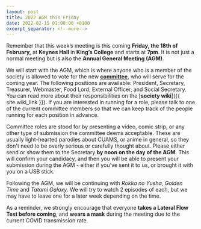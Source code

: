 ```yaml
---
layout: post
title: 2022 AGM this Friday 
date: 2022-02-15 01:00:00 +0100
excerpt_separator: <!--more-->
---
```


Remember that this week’s meeting is this coming **Friday, the 18th of February,** at **Keynes Hall** in **King’s College** and starts at **7pm**. It is not just a normal meeting but is also the **Annual General Meeting (AGM).**

We will start with the AGM, which is where anyone who is a member of the society is allowed to vote for the new [**committee**](/committee), who will serve for the coming year.<!--more--> The following positions are available: President, Secretary, Treasurer, Webmaster, Food Lord, External Officer, and Social Secretary. You can read more about their responsibilities on the [**society wiki**]({{ site.wiki_link }}). If you are interested in running for a role, please talk to one of the current committee members so that we can keep track of the people running for each position in advance.
 
Committee roles are stood for by presenting a video, comic strip, or any other type of submission the committee deems acceptable. These are usually light-hearted parodies about CUAMS, or anime in general, so they don't need to be overly serious or carefully thought about. Please either send or show them to the Secretary **by noon on the day of the AGM**. This will confirm your candidacy, and then you will be able to present your submission during the AGM - either if you've sent it to us, or brought it with you on a USB stick.
 
Following the AGM, we will be continuing with *Rokka no Yusha*, *Golden Time* and *Tatami Galaxy*. We will try to watch 2 episodes of each, but we may have to leave one for a later week depending on the time.
 
As a reminder, we strongly encourage that everyone **takes a Lateral Flow Test before coming**, and **wears a mask** during the meeting due to the current COVID transmission rate.









